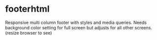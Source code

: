 # footerhtml
Responsive multi column footer with styles and media queries.
Needs background color setting for full screen but adjusts for all other screens. (resize browser to see)